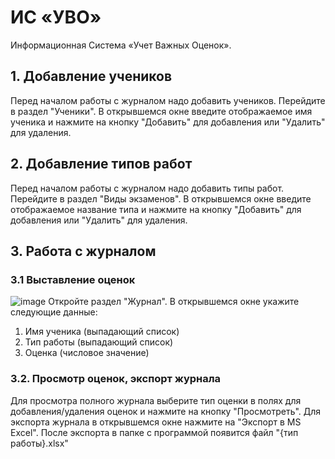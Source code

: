 # ИС «УВО»
Информационная Система «Учет Важных Оценок».
## 1. Добавление учеников
Перед началом работы с журналом надо добавить учеников. Перейдите в раздел "Ученики". В открывшемся окне введите отображаемое имя ученика и нажмите на кнопку "Добавить" для добавления или "Удалить" для удаления.
## 2. Добавление типов работ
Перед началом работы с журналом надо добавить типы работ. Перейдите в раздел "Виды экзаменов". В открывшемся окне введите отображаемое название типа и нажмите на кнопку "Добавить" для добавления или "Удалить" для удаления.
## 3. Работа с журналом
### 3.1 Выставление оценок
![image](https://github.com/user-attachments/assets/91e18bf4-f39b-475a-aecf-338e1465d61c)
Откройте раздел "Журнал". В открывшемся окне укажите следующие данные:
1. Имя ученика (выпадающий список)
2. Тип работы (выпадающий список)
3. Оценка (числовое значение)
### 3.2. Просмотр оценок, экспорт журнала
Для просмотра полного журнала выберите тип оценки в полях для добавления/удаления оценок и нажмите на кнопку "Просмотреть". Для экспорта журнала в открывшемся окне нажмите на "Экспорт в MS Excel". После экспорта в папке с программой появится файл "{тип работы}.xlsx"

